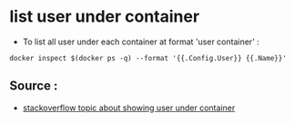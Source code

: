 # list user under container

- To list all user under each container at format 'user container' :
```
docker inspect $(docker ps -q) --format '{{.Config.User}} {{.Name}}'
```

## Source :

- [stackoverflow topic about showing user under container](https://stackoverflow.com/questions/50549356/how-can-i-see-which-user-launched-a-docker-container)